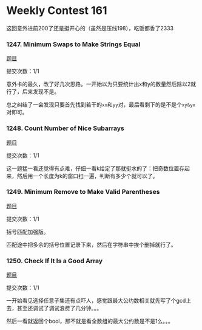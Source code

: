 # Weekly Contest 161

这回意外进前200了还是挺开心的（虽然是压线198），吃饭都香了2333

### 1247. Minimum Swaps to Make Strings Equal 

[题目](https://leetcode.com/contest/weekly-contest-161/problems/minimum-swaps-to-make-strings-equal/ ) 

提交次数：1/1

意外卡的最久，改了好几次思路。一开始以为只要统计出x和y的数量然后除以2就行了，后来发现不是。

总之纠结了一会发现只要首先找到若干的`xx`和`yy`对，最后看剩下的是不是个`xy&yx`对即可。



### 1248. Count Number of Nice Subarrays    

[题目]( https://leetcode.com/contest/weekly-contest-161/problems/count-number-of-nice-subarrays/)

提交次数：1/1

这一题猛一看还觉得有点难，仔细一看k给定了那就挺水的了：把奇数位置存起来，然后用一个长度为k的窗口扫一遍，判断有多少个就可以了。



### 1249. Minimum Remove to Make Valid Parentheses 

[题目](https://leetcode.com/contest/weekly-contest-161/problems/minimum-remove-to-make-valid-parentheses/ )

提交次数：1/1

括号匹配加强版。

匹配途中把多余的括号位置记录下来，然后在字符串中挨个删掉就行了。



### 1250. Check If It Is a Good Array 

[题目]( https://leetcode.com/contest/weekly-contest-161/problems/check-if-it-is-a-good-array/ )

提交次数：1/1

一开始看见选择任意子集还有点吓人，感觉跟最大公约数相关就先写了个gcd上去，甚至还调试了调试浪费了几分钟。。。

然后一看就返回个bool，那不就是看全数组的最大公约数是不是1么。。。

